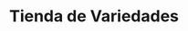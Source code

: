 ---
title: "Tienda de Variedades"
url: /ciudad-satelite/tienda-de-variedades-calle-nunez-del-prado-2/
shop: Lebensmittel
---